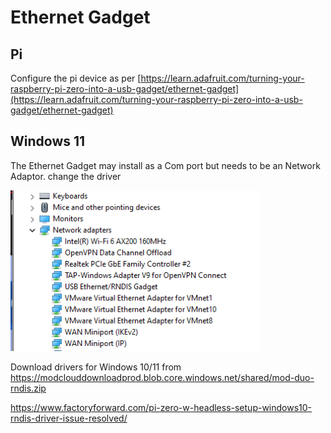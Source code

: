 # Ethernet Gadget

## Pi

Configure the pi device as per [https://learn.adafruit.com/turning-your-raspberry-pi-zero-into-a-usb-gadget/ethernet-gadget](https://learn.adafruit.com/turning-your-raspberry-pi-zero-into-a-usb-gadget/ethernet-gadget)

## Windows 11

The Ethernet Gadget may install as a Com port but needs to be an Network Adaptor. change the driver 

[<img src="./README_ASSETS/Ethernet-Gadget-Windows Device Manager.png" width="400">](./README_ASSETS/Ethernet-Gadget-Windows%20Device%20Manager.png)

Download drivers for Windows 10/11 from https://modclouddownloadprod.blob.core.windows.net/shared/mod-duo-rndis.zip

https://www.factoryforward.com/pi-zero-w-headless-setup-windows10-rndis-driver-issue-resolved/







